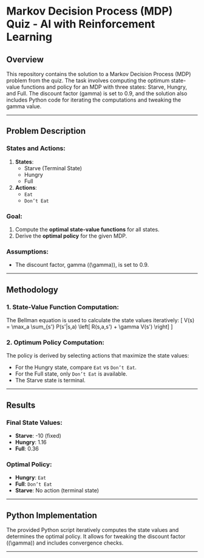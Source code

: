 
# Markov Decision Process (MDP) Quiz - AI with Reinforcement Learning

## Overview

This repository contains the solution to a Markov Decision Process (MDP) problem from the quiz. The task involves computing the optimum state-value functions and policy for an MDP with three states: Starve, Hungry, and Full. The discount factor (gamma) is set to 0.9, and the solution also includes Python code for iterating the computations and tweaking the gamma value.

---

## Problem Description

### States and Actions:
1. **States**: 
   - Starve (Terminal State)
   - Hungry
   - Full
2. **Actions**: 
   - `Eat`
   - `Don’t Eat`

### Goal:
1. Compute the **optimal state-value functions** for all states.
2. Derive the **optimal policy** for the given MDP.

### Assumptions:
- The discount factor, gamma (\(\gamma\)), is set to 0.9.

---

## Methodology

### 1. State-Value Function Computation:
The Bellman equation is used to calculate the state values iteratively:
\[ V(s) = \max_a \sum_{s'} P(s'|s,a) \left[ R(s,a,s') + \gamma V(s') \right] \]

### 2. Optimum Policy Computation:
The policy is derived by selecting actions that maximize the state values:
- For the Hungry state, compare `Eat` vs `Don’t Eat`.
- For the Full state, only `Don’t Eat` is available.
- The Starve state is terminal.

---

## Results

### Final State Values:
- **Starve**: -10 (fixed)
- **Hungry**: 1.16
- **Full**: 0.36

### Optimal Policy:
- **Hungry**: `Eat`
- **Full**: `Don’t Eat`
- **Starve**: No action (terminal state)

---

## Python Implementation

The provided Python script iteratively computes the state values and determines the optimal policy. It allows for tweaking the discount factor (\(\gamma\)) and includes convergence checks.

---
